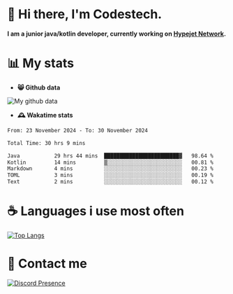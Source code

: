 # 👋 Hi there, I'm Codestech.
**I am a junior java/kotlin developer, currently working on [Hypejet Network](https://github.com/Hypejet).**

# 📊 My stats
- **😸 Github data**

![My github data](https://github-readme-stats.vercel.app/api?username=Codestech1&count_private=true&include_all_commits=true&theme=codeSTACKr)

- **🕰️ Wakatime stats**
<!--START_SECTION:waka-->

```txt
From: 23 November 2024 - To: 30 November 2024

Total Time: 30 hrs 9 mins

Java           29 hrs 44 mins  ████████████████████████▓   98.64 %
Kotlin         14 mins         ▒░░░░░░░░░░░░░░░░░░░░░░░░   00.81 %
Markdown       4 mins          ░░░░░░░░░░░░░░░░░░░░░░░░░   00.23 %
TOML           3 mins          ░░░░░░░░░░░░░░░░░░░░░░░░░   00.19 %
Text           2 mins          ░░░░░░░░░░░░░░░░░░░░░░░░░   00.12 %
```

<!--END_SECTION:waka-->

# ☕ Languages i use most often
[![Top Langs](https://github-readme-stats.vercel.app/api/top-langs/?username=Codestech1&layout=compact&langs_count=8&exclude_repo=window5000.github.io&theme=codeSTACKr)](https://github.com/anuraghazra/github-readme-stats)

# 💬 Contact me
[![Discord Presence](https://lanyard.cnrad.dev/api/650718742157852740)](https://discord.com/users/650718742157852740)
</br>
